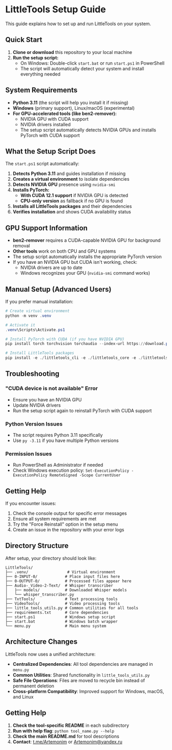 # LittleTools Setup Guide

This guide explains how to set up and run LittleTools on your system.

## Quick Start

1. **Clone or download** this repository to your local machine
2. **Run the setup script:**
    - On Windows: Double-click `start.bat` or run `start.ps1` in PowerShell
    - The script will automatically detect your system and install everything needed

## System Requirements

-   **Python 3.11** (the script will help you install it if missing)
-   **Windows** (primary support), Linux/macOS (experimental)
-   **For GPU-accelerated tools (like ben2-remover):**
    -   NVIDIA GPU with CUDA support
    -   NVIDIA drivers installed
    -   The setup script automatically detects NVIDIA GPUs and installs PyTorch with CUDA support

## What the Setup Script Does

The `start.ps1` script automatically:

1. **Detects Python 3.11** and guides installation if missing
2. **Creates a virtual environment** to isolate dependencies
3. **Detects NVIDIA GPU** presence using `nvidia-smi`
4. **Installs PyTorch:**
    - **With CUDA 12.1 support** if NVIDIA GPU is detected
    - **CPU-only version** as fallback if no GPU is found
5. **Installs all LittleTools packages** and their dependencies
6. **Verifies installation** and shows CUDA availability status

## GPU Support Information

-   **ben2-remover** requires a CUDA-capable NVIDIA GPU for background removal
-   **Other tools** work on both CPU and GPU systems
-   The setup script automatically installs the appropriate PyTorch version
-   If you have an NVIDIA GPU but CUDA isn't working, check:
    -   NVIDIA drivers are up to date
    -   Windows recognizes your GPU (`nvidia-smi` command works)

## Manual Setup (Advanced Users)

If you prefer manual installation:

```powershell
# Create virtual environment
python -m venv .venv

# Activate it
.venv\Scripts\Activate.ps1

# Install PyTorch with CUDA (if you have NVIDIA GPU)
pip install torch torchvision torchaudio --index-url https://download.pytorch.org/whl/cu121

# Install LittleTools packages
pip install -e ./littletools_cli -e ./littletools_core -e ./littletools_speech -e ./littletools_txt -e ./littletools_video
```

## Troubleshooting

### "CUDA device is not available" Error

-   Ensure you have an NVIDIA GPU
-   Update NVIDIA drivers
-   Run the setup script again to reinstall PyTorch with CUDA support

### Python Version Issues

-   The script requires Python 3.11 specifically
-   Use `py -3.11` if you have multiple Python versions

### Permission Issues

-   Run PowerShell as Administrator if needed
-   Check Windows execution policy: `Set-ExecutionPolicy -ExecutionPolicy RemoteSigned -Scope CurrentUser`

## Getting Help

If you encounter issues:

1. Check the console output for specific error messages
2. Ensure all system requirements are met
3. Try the "Force Reinstall" option in the setup menu
4. Create an issue in the repository with your error logs

## Directory Structure

After setup, your directory should look like:

```
LittleTools/
├── .venv/                 # Virtual environment
├── 0-INPUT-0/            # Place input files here
├── 0-OUTPUT-0/           # Processed files appear here
├── Audio-_Video-2-Text/  # Whisper transcriber
│   ├── models/           # Downloaded Whisper models
│   └── whisper_transcriber.py
├── TxtTools/             # Text processing tools
├── VideoTools/           # Video processing tools
├── little_tools_utils.py # Common utilities for all tools
├── requirements.txt      # Core dependencies
├── start.ps1             # Windows setup script
├── start.bat             # Windows batch wrapper
└── menu.py               # Main menu system
```

## Architecture Changes

LittleTools now uses a unified architecture:

-   **Centralized Dependencies**: All tool dependencies are managed in `menu.py`
-   **Common Utilities**: Shared functionality in `little_tools_utils.py`
-   **Safe File Operations**: Files are moved to recycle bin instead of permanent deletion
-   **Cross-platform Compatibility**: Improved support for Windows, macOS, and Linux

## Getting Help

1. **Check the tool-specific README** in each subdirectory
2. **Run with help flag**: `python tool_name.py --help`
3. **Check the main README.md** for tool descriptions
4. **Contact**: [t.me/Artemonim](https://t.me/Artemonim) or Artemonim@yandex.ru
